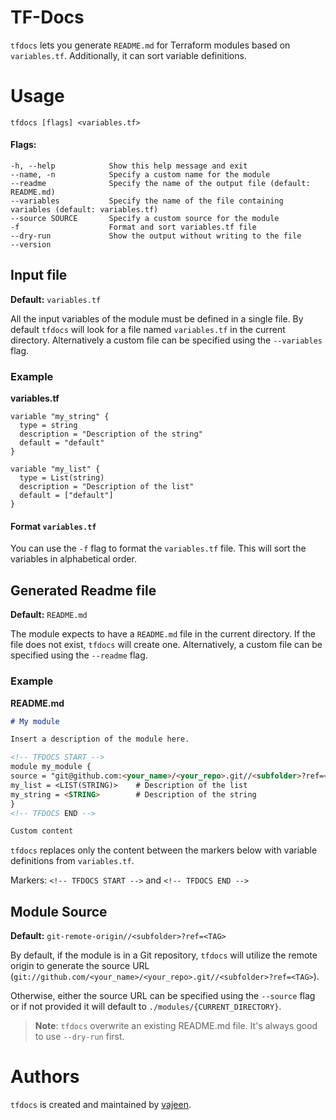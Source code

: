 # TF-Docs

`tfdocs` lets you generate `README.md` for Terraform modules based on `variables.tf`.
Additionally, it can sort variable definitions.

# Usage

    tfdocs [flags] <variables.tf>

#### Flags:

    -h, --help            Show this help message and exit
    --name, -n            Specify a custom name for the module
    --readme              Specify the name of the output file (default: README.md)
    --variables           Specify the name of the file containing variables (default: variables.tf)
    --source SOURCE       Specify a custom source for the module
    -f                    Format and sort variables.tf file
    --dry-run             Show the output without writing to the file
    --version

## Input file
**Default:** `variables.tf`

All the input variables of the module must be defined in a single file. By default `tfdocs` will look for a file
named `variables.tf` in the current directory. Alternatively a custom file can be specified using the `--variables`
flag.

### Example

**variables.tf**

```hcl
variable "my_string" {
  type = string
  description = "Description of the string"
  default = "default"
}

variable "my_list" {
  type = List(string)
  description = "Description of the list"
  default = ["default"]
}
```

#### Format `variables.tf`

You can use the `-f` flag to format the `variables.tf` file. This will sort the variables in alphabetical order.

## Generated Readme file
**Default:** `README.md`

The module expects to have a `README.md` file in the current directory. If the file does not exist, `tfdocs` will create
one. Alternatively, a custom file can be specified using the `--readme` flag.

### Example

**README.md**

```markdown
# My module

Insert a description of the module here.

<!-- TFDOCS START -->
module my_module {
source = "git@github.com:<your_name>/<your_repo>.git//<subfolder>?ref=<TAG>"
my_list = <LIST(STRING)>    # Description of the list
my_string = <STRING>        # Description of the string
}
<!-- TFDOCS END -->

Custom content
```

`tfdocs` replaces only the content between the markers below with variable definitions from `variables.tf`.

Markers:
`<!-- TFDOCS START -->` and `<!-- TFDOCS END -->`

## Module Source
**Default:** `git-remote-origin//<subfolder>?ref=<TAG>`

By default, if the module is in a Git repository, `tfdocs` will utilize the remote origin to generate the source URL
(`git://github.com/<your_name>/<your_repo>.git//<subfolder>?ref=<TAG>`). 

Otherwise, either the source URL can be specified using the `--source` flag or if not provided it will default
to `./modules/{CURRENT_DIRECTORY}`.

> **Note**: `tfdocs` overwrite an existing README.md file. It's always good to use `--dry-run` first.

# Authors

`tfdocs` is created and maintained by [vajeen].

[vajeen]: https://github.com/vajeen
